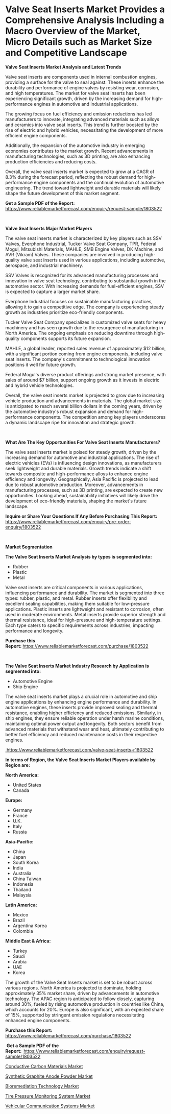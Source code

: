 <p><h1>Valve Seat Inserts Market Provides a Comprehensive Analysis Including a Macro Overview of the Market, Micro Details such as Market Size and Competitive Landscape</h1></p><p><strong>Valve Seat Inserts Market Analysis and Latest Trends</strong></p>
<p><p>Valve seat inserts are components used in internal combustion engines, providing a surface for the valve to seal against. These inserts enhance the durability and performance of engine valves by resisting wear, corrosion, and high temperatures. The market for valve seat inserts has been experiencing significant growth, driven by the increasing demand for high-performance engines in automotive and industrial applications. </p><p>The growing focus on fuel efficiency and emission reductions has led manufacturers to innovate, integrating advanced materials such as alloys and ceramics into valve seat inserts. This trend is further boosted by the rise of electric and hybrid vehicles, necessitating the development of more efficient engine components. </p><p>Additionally, the expansion of the automotive industry in emerging economies contributes to the market growth. Recent advancements in manufacturing technologies, such as 3D printing, are also enhancing production efficiencies and reducing costs. </p><p>Overall, the valve seat inserts market is expected to grow at a CAGR of 8.3% during the forecast period, reflecting the robust demand for high-performance engine components and the continual evolution of automotive engineering. The trend toward lightweight and durable materials will likely shape the future development of this market segment.</p></p>
<p><strong>Get a Sample PDF of the Report:&nbsp;</strong> <a href="https://www.reliablemarketforecast.com/enquiry/request-sample/1803522?utm_campaign=1134&utm_medium=2&utm_source=Github&utm_content=ia&utm_term=02112024&utm_id=valve-seat-inserts">https://www.reliablemarketforecast.com/enquiry/request-sample/1803522</a></p>
<p>&nbsp;</p>
<p><strong>Valve Seat Inserts Major Market Players</strong></p>
<p><p>The valve seat inserts market is characterized by key players such as SSV Valves, Everphone Industrial, Tucker Valve Seat Company, TPR, Federal Mogul, Mitsubishi Materials, MAHLE, SMB Engine Valves, DK Machine, and AVR (Vikram) Valves. These companies are involved in producing high-quality valve seat inserts used in various applications, including automotive, aerospace, and industrial machinery.</p><p>SSV Valves is recognized for its advanced manufacturing processes and innovation in valve seat technology, contributing to substantial growth in the automotive sector. With increasing demands for fuel-efficient engines, SSV is expected to capture a larger market share.</p><p>Everphone Industrial focuses on sustainable manufacturing practices, allowing it to gain a competitive edge. The company is experiencing steady growth as industries prioritize eco-friendly components.</p><p>Tucker Valve Seat Company specializes in customized valve seats for heavy machinery and has seen growth due to the resurgence of manufacturing in North America. The ongoing emphasis on reducing downtime through high-quality components supports its future expansion.</p><p>MAHLE, a global leader, reported sales revenue of approximately $12 billion, with a significant portion coming from engine components, including valve seat inserts. The company's commitment to technological innovation positions it well for future growth.</p><p>Federal Mogul's diverse product offerings and strong market presence, with sales of around $7 billion, support ongoing growth as it invests in electric and hybrid vehicle technologies.</p><p>Overall, the valve seat inserts market is projected to grow due to increasing vehicle production and advancements in materials. The global market size is anticipated to reach several billion dollars in the coming years, driven by the automotive industry's robust expansion and demand for high-performance components. The competition among key players underscores a dynamic landscape ripe for innovation and strategic growth.</p></p>
<p>&nbsp;</p>
<p><strong>What Are The Key Opportunities For Valve Seat Inserts Manufacturers?</strong></p>
<p><p>The valve seat inserts market is poised for steady growth, driven by the increasing demand for automotive and industrial applications. The rise of electric vehicles (EVs) is influencing design innovations, as manufacturers seek lightweight and durable materials. Growth trends indicate a shift towards composite and high-performance alloys to enhance engine efficiency and longevity. Geographically, Asia Pacific is projected to lead due to robust automotive production. Moreover, advancements in manufacturing processes, such as 3D printing, are expected to create new opportunities. Looking ahead, sustainability initiatives will likely drive the development of eco-friendly materials, shaping the market's future landscape.</p></p>
<p><strong>Inquire or Share Your Questions If Any Before Purchasing This Report:</strong> <a href="https://www.reliablemarketforecast.com/enquiry/pre-order-enquiry/1803522?utm_campaign=1134&utm_medium=2&utm_source=Github&utm_content=ia&utm_term=02112024&utm_id=valve-seat-inserts">https://www.reliablemarketforecast.com/enquiry/pre-order-enquiry/1803522</a></p>
<p>&nbsp;</p>
<p><strong>Market Segmentation</strong></p>
<p><strong>The Valve Seat Inserts Market Analysis by types is segmented into:</strong></p>
<p><ul><li>Rubber</li><li>Plastic</li><li>Metal</li></ul></p>
<p><p>Valve seat inserts are critical components in various applications, influencing performance and durability. The market is segmented into three types: rubber, plastic, and metal. Rubber inserts offer flexibility and excellent sealing capabilities, making them suitable for low-pressure applications. Plastic inserts are lightweight and resistant to corrosion, often used in moderate environments. Metal inserts provide superior strength and thermal resistance, ideal for high-pressure and high-temperature settings. Each type caters to specific requirements across industries, impacting performance and longevity.</p></p>
<p><strong>Purchase this Report:&nbsp;</strong><a href="https://www.reliablemarketforecast.com/purchase/1803522?utm_campaign=1134&utm_medium=2&utm_source=Github&utm_content=ia&utm_term=02112024&utm_id=valve-seat-inserts">https://www.reliablemarketforecast.com/purchase/1803522</a></p>
<p>&nbsp;</p>
<p><strong>The Valve Seat Inserts Market Industry Research by Application is segmented into:</strong></p>
<p><ul><li>Automotive Engine</li><li>Ship Engine</li></ul></p>
<p><p>The valve seat inserts market plays a crucial role in automotive and ship engine applications by enhancing engine performance and durability. In automotive engines, these inserts provide improved sealing and thermal resistance, enabling higher efficiency and reduced emissions. Similarly, in ship engines, they ensure reliable operation under harsh marine conditions, maintaining optimal power output and longevity. Both sectors benefit from advanced materials that withstand wear and heat, ultimately contributing to better fuel efficiency and reduced maintenance costs in their respective engines.</p></p>
<p><a href="https://www.reliablemarketforecast.com/valve-seat-inserts-r1803522?utm_campaign=1134&utm_medium=2&utm_source=Github&utm_content=ia&utm_term=02112024&utm_id=valve-seat-inserts">&nbsp;https://www.reliablemarketforecast.com/valve-seat-inserts-r1803522</a></p>
<p><strong>In terms of Region, the Valve Seat Inserts Market Players available by Region are:</strong></p>
<p>
    <p> <strong> North America: </strong>
        <ul>
            <li>United States</li>
            <li>Canada</li>
        </ul>
        </p> 
    <p> <strong> Europe: </strong>
        <ul>
            <li>Germany</li>
            <li>France</li>
            <li>U.K.</li>
            <li>Italy</li>
            <li>Russia</li>
        </ul>
        </p> 
    <p> <strong> Asia-Pacific: </strong>
        <ul>
            <li>China</li>
            <li>Japan</li>
            <li>South Korea</li>
            <li>India</li>
            <li>Australia</li>
            <li>China Taiwan</li>
            <li>Indonesia</li>
            <li>Thailand</li>
            <li>Malaysia</li>
        </ul>
        </p> 
    <p> <strong> Latin America: </strong>
        <ul>
            <li>Mexico</li>
            <li>Brazil</li>
            <li>Argentina Korea</li>
            <li>Colombia</li>
        </ul>
        </p> 
    <p> <strong> Middle East & Africa: </strong>
        <ul>
            <li>Turkey</li>
            <li>Saudi</li>
            <li>Arabia</li>
            <li>UAE</li>
            <li>Korea</li>
        </ul>
    </p>
    </p>
<p><p>The growth of the Valve Seat Inserts market is set to be robust across various regions. North America is projected to dominate, holding approximately 35% market share, driven by advancements in automotive technology. The APAC region is anticipated to follow closely, capturing around 30%, fueled by rising automotive production in countries like China, which accounts for 20%. Europe is also significant, with an expected share of 15%, supported by stringent emission regulations necessitating enhanced engine components.</p></p>
<p><strong>Purchase this Report: </strong><a href="https://www.reliablemarketforecast.com/purchase/1803522?utm_campaign=1134&utm_medium=2&utm_source=Github&utm_content=ia&utm_term=02112024&utm_id=valve-seat-inserts">https://www.reliablemarketforecast.com/purchase/1803522</a></p>
<p>&nbsp;<strong>Get a Sample PDF of the Report:&nbsp;&nbsp;</strong><a href="https://www.reliablemarketforecast.com/enquiry/request-sample/1803522?utm_campaign=1134&utm_medium=2&utm_source=Github&utm_content=ia&utm_term=02112024&utm_id=valve-seat-inserts">https://www.reliablemarketforecast.com/enquiry/request-sample/1803522</a></p>
<p><strong></strong></p>
<p><p><a href="https://www.linkedin.com/pulse/investing-conductive-carbon-materials-market-trends-leading-lb3oe?utm_campaign=1134&utm_medium=2&utm_source=Github&utm_content=ia&utm_term=02112024&utm_id=valve-seat-inserts">Conductive Carbon Materials Market</a></p><p><a href="https://www.linkedin.com/pulse/synthetic-graphite-anode-powder-ecosystem-mapping-innovation-s2bse?utm_campaign=1134&utm_medium=2&utm_source=Github&utm_content=ia&utm_term=02112024&utm_id=valve-seat-inserts">Synthetic Graphite Anode Powder Market</a></p><p><a href="https://issuu.com/reportprime-2/docs/bioremediation-technology-market-si_5556b01def0dfe?utm_campaign=1134&utm_medium=2&utm_source=Github&utm_content=ia&utm_term=02112024&utm_id=valve-seat-inserts">Bioremediation Technology Market</a></p><p><a href="https://github.com/malika4dt4reta/Market-Research-Report-List-1/blob/main/tire-pressure-monitoring-system-market.md?utm_campaign=1134&utm_medium=2&utm_source=Github&utm_content=ia&utm_term=02112024&utm_id=valve-seat-inserts">Tire Pressure Monitoring System Market</a></p><p><a href="https://github.com/karolinec5dqui/Market-Research-Report-List-1/blob/main/vehicular-communication-systems-market.md?utm_campaign=1134&utm_medium=2&utm_source=Github&utm_content=ia&utm_term=02112024&utm_id=valve-seat-inserts">Vehicular Communication Systems Market</a></p></p>
